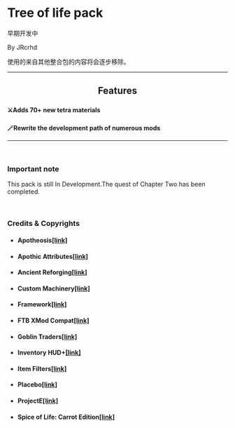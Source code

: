 # Tree of life pack



早期开发中

By JRcrhd

使用的来自其他整合包的内容将会逐步移除。

***

<h2 style="text-align: center;">Features</h2>

###   
**⚔️Adds 70+ new tetra materials**

###   
**🪄Rewrite the development path of numerous mods**

***

 <h3 style="text-align: left;">Important note</h3>

This pack is still In Development.The quest of Chapter Two has been completed.

 <h3 style="text-align: left;">Credits & Copyrights</h3>

<div class="spoiler"><ul>
  <li><h4>Apotheosis<a href="https://www.curseforge.com/minecraft/mc-mods/apotheosis" rel="nofollow">[link]</a></h4></li>
  <li><h4>Apothic Attributes<a href="https://www.curseforge.com/minecraft/mc-mods/apothic-attributes" rel="nofollow">[link]</a></h4></li>
  <li><h4>Ancient Reforging<a href="https://www.curseforge.com/minecraft/mc-mods/ancient-reforging" rel="nofollow">[link]</a></h4></li>
  <li><h4>Custom Machinery<a href="https://www.curseforge.com/minecraft/mc-mods/custom-machinery" rel="nofollow">[link]</a></h4></li>
  <li><h4>Framework<a href="https://www.curseforge.com/minecraft/mc-mods/framework" rel="nofollow">[link]</a></h4></li>
  <li><h4>FTB XMod Compat<a href="https://www.curseforge.com/minecraft/mc-mods/ftb-xmod-compat" rel="nofollow">[link]</a></h4></li>
  <li><h4>Goblin Traders<a href="https://mrcrayfish.com/mods/goblintraders" rel="nofollow">[link]</a></h4></li>
  <li><h4>Inventory HUD+<a href="https://www.curseforge.com/minecraft/mc-mods/inventory-hud-forge" rel="nofollow">[link]</a></h4></li>
  <li><h4>Item Filters<a href="https://www.curseforge.com/minecraft/mc-mods/item-filters" rel="nofollow">[link]</a></h4></li>
  <li><h4>Placebo<a href="https://www.curseforge.com/minecraft/mc-mods/placebo" rel="nofollow">[link]</a></h4></li>
  <li><h4>ProjectE<a href="https://www.curseforge.com/minecraft/mc-mods/projecte" rel="nofollow">[link]</a></h4></li>
  <li><h4>Spice of Life: Carrot Edition<a href="https://www.curseforge.com/minecraft/mc-mods/spice-of-life-carrot-edition" rel="nofollow">[link]</a></h4></li>
</ul></div>
